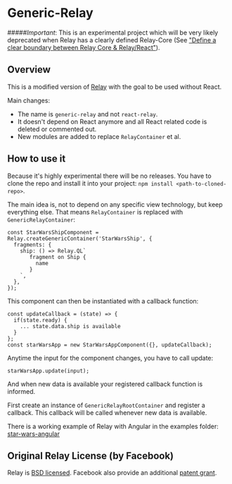 # Generic-Relay

#####*Important*: This is an experimental project which will be very likely deprecated when Relay has a clearly defined Relay-Core (See ["Define a clear boundary between Relay Core & Relay/React"](https://github.com/facebook/relay/issues/559)).


## Overview

This is a modified version of [Relay](https://github.com/facebook/relay) with the goal to be used without React.


Main changes:
- The name is `generic-relay` and not `react-relay`.
- It doesn't depend on React anymore and all React related code is deleted or commented out.
- New modules are added to replace `RelayContainer` et al.

## How to use it

Because it's highly experimental there will be no releases. You have to clone the repo and install it into your project: `npm install <path-to-cloned-repo>`.

The main idea is, not to depend on any specific view technology, but keep everything else.
That means `RelayContainer` is replaced with `GenericRelayContainer`:

```
const StarWarsShipComponent = Relay.createGenericContainer('StarWarsShip', {
  fragments: {
    ship: () => Relay.QL`
       fragment on Ship {
         name
       }
    `,
  },
});
```
This component can then be instantiated with a callback function:

```
const updateCallback = (state) => {
  if(state.ready) {
    ... state.data.ship is available
  }
};
const starWarsApp = new StarWarsAppComponent({}, updateCallback);
```

Anytime the input for the component changes, you have to call update:
```
starWarsApp.update(input);
```
And when new data is available your registered callback function is informed.


First create an instance of `GenericRelayRootContainer` and register a callback.
This callback will be called whenever new data is available.

There is a working example of Relay with Angular in the examples folder: [star-wars-angular](examples/star-wars-angular)


## Original Relay License (by Facebook)

Relay is [BSD licensed](./LICENSE). Facebook also provide an additional [patent grant](./PATENTS).

